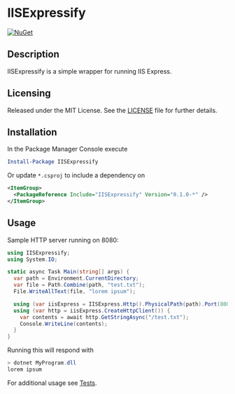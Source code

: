 # IISExpressify
[![NuGet](https://img.shields.io/nuget/v/IISExpressify.svg)](https://www.nuget.org/packages/IISExpressify/)

## Description
IISExpressify is a simple wrapper for running IIS Express.

## Licensing
Released under the MIT License.  See the [LICENSE][] file for further details.

[license]: LICENSE.md

## Installation
In the Package Manager Console execute

```powershell
Install-Package IISExpressify
```

Or update `*.csproj` to include a dependency on

```xml
<ItemGroup>
  <PackageReference Include="IISExpressify" Version="0.1.0-*" />
</ItemGroup>
```

## Usage
Sample HTTP server running on 8080:
```csharp
using IISExpressify;
using System.IO;

static async Task Main(string[] args) {
  var path = Environment.CurrentDirectory;
  var file = Path.Combine(path, "test.txt");
  File.WriteAllText(file, "lorem ipsum");

  using (var iisExpress = IISExpress.Http().PhysicalPath(path).Port(8080).Start())
  using (var http = iisExpress.CreateHttpClient()) {
    var contents = await http.GetStringAsync("/test.txt");
    Console.WriteLine(contents);
  }
}
```

Running this will respond with
```PowerShell
> dotnet MyProgram.dll
lorem ipsum
```

For additional usage see [Tests][].

[Tests]: tests/IISExpressify.Tests
